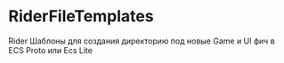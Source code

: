 # RiderFileTemplates
Rider Шаблоны для создания директорию под новые Game и UI фич в ECS Proto или Ecs Lite
